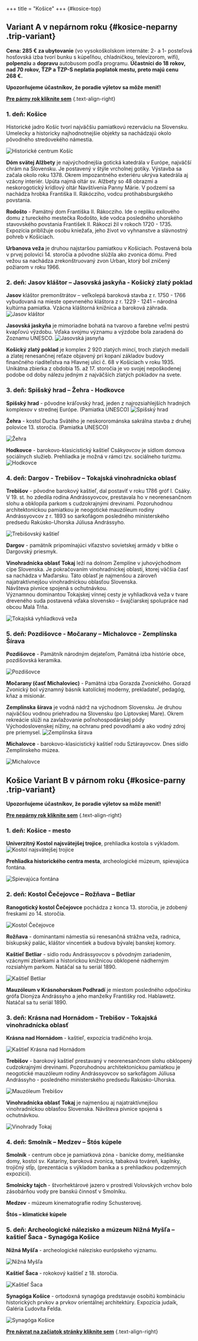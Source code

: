 +++
title = "Košice"
+++ 
{#kosice-top}
## Variant A v nepárnom roku {#kosice-neparny .trip-variant}

**Cena: 285 € za ubytovanie** (vo vysokoškolskom internáte: 2- a 1- posteľová  hosťovská izba tvorí bunku s kúpeľňou, chladničkou, televízorom, wifi), **polpenziu** a **dopravu** autobusom podľa programu. **Účastníci do 18 rokov, nad 70 rokov, ŤZP a ŤZP-S neplatia poplatok mestu, preto majú cenu 268&nbsp;€.**

**Upozorňujeme účastníkov, že poradie výletov sa môže meniť!**

**[Pre párny rok kliknite sem](#kosice-parny)** 
{.text-align-right}

### 1. deň: Košice

Historické jadro Košíc tvorí najväčšiu pamiatkovú rezerváciu na Slovensku. Umelecky a historicky najhodnotnejšie objekty sa nachádzajú okolo pôvodného stredovekého námestia.

![Historické centrum Košíc](kosice-centrum.jpg)

**Dóm svätej Alžbety** je najvýchodnejšia gotická katedrála v Európe, najväčší chrám na Slovensku. Je postavený v štýle vrcholnej gotiky. Výstavba sa začala okolo roku 1378. Okrem impozantného exteriéru ukrýva katedrála aj vzácny interiér. Upúta najmä oltár sv. Alžbety so 48 obrazmi a neskorogotický krídlový oltár Navštívenia Panny Márie. V podzemí sa nachádza hrobka Františka II. Rákócziho, vodcu protihabsburgského povstania. 
 <!-- ![Dóm svätej alžbety](dom-sv-alzbety-2.jpg) -->

**Rodošto** - Pamätný dom Františka II. Rákocziho. Ide o repliku exilového domu z tureckého mestečka Rodošto, kde vodca posledného uhorského stavovského povstania František II. Rákoczi žil v rokoch 1720 - 1735. Expozícia približuje osobu kniežaťa, jeho život vo vyhnanstve a slávnostný pohreb v Košiciach. 

**Urbanova veža** je druhou najstaršou pamiatkou v Košiciach. Postavená bola v prvej polovici 14. storočia a pôvodne slúžila ako zvonica dómu. Pred vežou sa nachádza zrekonštruovaný zvon Urban, ktorý bol zničený požiarom v roku 1966.

### 2. deň: Jasov kláštor – Jasovská jaskyňa - Košický zlatý poklad

**Jasov**
kláštor premonštrátov – veľkolepá baroková stavba z r. 1750 - 1766 vybudovaná na mieste opevneného kláštora z r. 1229 - 1241 – národná kultúrna pamiatka. Vzácna kláštorná knižnica a baroková záhrada. 
![Jasov kláštor](jasov-klastor.jpg)

**Jasovská jaskyňa** je mimoriadne bohatá na tvarovo a farebne veľmi pestrú kvapľovú výzdobu. Vďaka svojmu významu a výzdobe bola zaradená do Zoznamu UNESCO.
![Jasovská jasnyňa ](jasov-jaskyna.jpg)

**Košický zlatý poklad** je komplex 2 920 zlatých mincí, troch zlatých medailí a zlatej renesančnej reťaze objavený pri kopaní základov budovy finančného riaditeľstva na Hlavnej ulici č. 68 v Košiciach v roku 1935. Unikátna zbierka z obdobia 15. až 17. storočia je vo svojej nepoškodenej podobe od doby nálezu jedným z najväčších zlatých pokladov na svete.

### 3. deň: Spišský hrad – Žehra - Hodkovce

**Spišský hrad** - pôvodne kráľovský hrad, jeden z najrozsiahlejších hradných komplexov v strednej Európe. (Pamiatka UNESCO)
![Spišský hrad ](spissky-hrad.jpg)

**Žehra** - kostol Ducha Svätého je neskororománska sakrálna stavba z druhej polovice 13. storočia. (Pamiatka UNESCO)

![Žehra ](zehra.jpg)

**Hodkovce** - barokovo-klasicistický kaštieľ Csákyovcov je sídlom domova sociálnych služieb. Prehliadka je možná v rámci tzv. sociálneho turizmu.
![Hodkovce ](hodkovce.jpg)

### 4. deň: Dargov - Trebišov – Tokajská vinohradnícka oblasť

**Trebišov** - pôvodne barokový kaštieľ, dal postaviť v roku 1786 gróf I. Csáky.  V 19. st. ho zdedila rodina Andrássyovcov, prestavala ho v neorenesančnom slohu a obklopila parkom s cudzokrajnými drevinami. Pozoruhodnou architektonickou pamiatkou je neogotické mauzóleum rodiny Andrássyovcov z r. 1893 so sarkofágom posledného ministerského predsedu Rakúsko-Uhorska Júliusa Andrássyho.

![Trebišovský kaštieľ ](trebisov-kastiel.jpg)

**Dargov** - pamätník pripomínajúci víťazstvo sovietskej armády v bitke 
o Dargovský priesmyk.


**Vinohradnícka oblasť Tokaj** leží na dolnom Zemplíne v juhovýchodnom cípe Slovenska. Je pokračovaním vinohradníckej oblasti, ktorej väčšia časť sa nachádza v Maďarsku. Táto oblasť je najmenšou a zároveň najatraktívnejšou vinohradníckou oblasťou Slovenska.     
 Návšteva pivnice spojená s ochutnávkou.   
  Významnou dominantou Tokajskej vínnej cesty je vyhliadková veža v tvare dreveného suda postavená vďaka slovensko – švajčiarskej spolupráce nad obcou Malá Tŕňa. 

![Tokajská vyhliadková veža ](tokaj.jpg) 

### 5. deň: Pozdišovce - Močarany – Michalovce - Zemplínska Šírava  

**Pozdišovce** - Pamätník národným dejateľom, Pamätná izba histórie obce, pozdišovská keramika.

![Pozdišovce ](pozdisovce.jpg) 

**Močarany (časť Michaloviec)** - Pamätná izba Gorazda Zvonického. Gorazd Zvonický bol významný básnik katolíckej moderny, prekladateľ, pedagóg, kňaz a misionár. 

**Zemplínska šírava** je vodná nádrž na východnom Slovensku. Je druhou najväčšou vodnou priehradou na Slovensku (po Liptovskej Mare). Okrem rekreácie slúži na zavlažovanie poľnohospodárskej pôdy Východoslovenskej nížiny, na ochranu pred povodňami a ako vodný zdroj pre priemysel. 
![Zemplínska šírava](zemplinska-sirava.jpg)

**Michalovce** - barokovo-klasicistický kaštieľ rodu Sztárayovcov. Dnes sídlo Zemplínskeho múzea. 

![Michalovce ](michalovce-kastiel.jpg) 

## Košice Variant B v párnom roku {#kosice-parny .trip-variant}

**Upozorňujeme účastníkov, že poradie výletov sa môže meniť!**

**[Pre nepárny rok kliknite sem](#kosice-neparny)** 
{.text-align-right}

### 1. deň: Košice - mesto

**Univerzitný Kostol najsvätejšej trojice**, prehliadka kostola s výkladom. 
![Kostol najsvätejšej trojice](univerzitny-kostol.jpg)

**Prehliadka historického centra mesta**, archeologické múzeum, spievajúca fontána.



![Spievajúca fontána](spievajuca-fontana.jpg)

### 2. deň:	Kostol Čečejovce – Rožňava – Betliar

**Ranogotický kostol Čečejovce** pochádza z konca 13. storočia, je zdobený freskami zo 14. storočia. 

![Kostol Čečejovce](cecejovce-kostol.jpg)

**Rožňava** - dominantami námestia sú renesančná strážna veža, radnica, biskupský palác, kláštor vincentiek a budova bývalej banskej komory. 

**Kaštieľ Betliar** - sídlo rodu Andrássyovcov s pôvodným zariadením, vzácnymi zbierkami a historickou knižnicou obklopené nádherným rozsiahlym parkom. Natáčal sa tu seriál 1890.

![Kaštieľ Betliar](kastiel-betliar.jpg)

**Mauzóleum v Krásnohorskom Podhradí** je miestom posledného odpočinku grófa Dionýza Andrássyho a jeho manželky Františky rod. Hablawetz. Natáčal sa tu seriál 1890.

### 3. deň: Krásna nad Hornádom - Trebišov - Tokajská vinohradnícka oblasť

**Krásna nad Hornádom** - kaštieľ, expozícia tradičného kroja.

![Kaštieľ Krásna nad Hornádom](krasna-kastiel.jpg)

**Trebišov** - barokový kaštieľ prestavaný v neorenesančnom slohu obklopený cudzokrajnými drevinami. Pozoruhodnou architektonickou pamiatkou je neogotické mauzóleum rodiny Andrássyovcov so sarkofágom Júliusa Andrássyho - posledného ministerského predsedu Rakúsko-Uhorska.

![Mauzóleum Trebišov](trebisov-mauzoleum.jpg)

**Vinohradnícka oblasť Tokaj** je najmenšou aj najatraktívnejšou vinohradníckou oblasťou Slovenska. Návšteva pivnice spojená s ochutnávkou.

![Vinohrady Tokaj ](tokaj-vinice.jpg)

### 4. deň: Smolník – Medzev – Štós kúpele

**Smolník** - centrum obce je pamiatková zóna - banícke domy, meštianske domy, kostol sv. Kataríny, baroková zvonica, tabaková továreň, kaplnky, trojičný stĺp, (prezentácia s výkladom baníka a s prehliadkou podzemných expozícií).

**Smolnícky tajch** - štvorhektárové jazero v prostredí Volovských vrchov bolo zásobárňou vody pre banskú činnosť v Smolníku.

**Medzev** - múzeum kinematografie rodiny Schusterovej.

**Štós – klimatické kúpele**

### 5. deň: Archeologické nálezisko a múzeum Nižná Myšľa – kaštieľ Šaca - Synagóga Košice

**Nižná Myšľa** - archeologické nálezisko európskeho významu.

![Nižná Myšľa](nizna-mysla.jpg)

**Kaštieľ Šaca** - rokokový kaštieľ z 18. storočia.

![Kaštieľ Šaca](saca-kastiel.jpg)

**Synagóga Košice** - ortodoxná synagóga predstavuje osobitú kombináciu historických prvkov a prvkov orientálnej architektúry. Expozícia judaík, Galéria Ľudovíta Felda.

![Synagóga Košice](kosice-synagoga.jpg)

**[Pre návrat na začiatok stránky kliknite sem](#kosice-neparny)** 
{.text-align-right}
